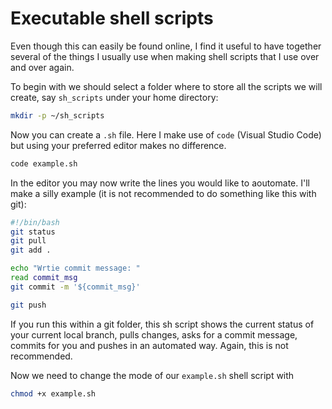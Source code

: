 # Executable shell scripts
Even though this can easily be found online, I find it useful to have together several of the things I usually use when making shell scripts that I use over and over again.

To begin with we should select a folder where to store all the scripts we will create, say `sh_scripts` under your home directory:

```bash
mkdir -p ~/sh_scripts
```

Now you can create a `.sh` file. Here I make use of `code` (Visual Studio Code) but using your preferred editor makes no
 difference. 
```bash
code example.sh
```

In the editor you may now write the lines you would like to aoutomate. I'll make a silly example (it is not recommended
to do something like this with git):
```bash
#!/bin/bash
git status
git pull
git add .

echo "Wrtie commit message: "
read commit_msg
git commit -m '${commit_msg}'

git push
```
If you run this within a git folder, this sh script shows the current status of your current local branch,
pulls changes, asks for a commit message, commits for you and pushes in an automated way. Again, this is not
recommended.

Now we need to change the mode of our `example.sh` shell script with

```bash
chmod +x example.sh
```